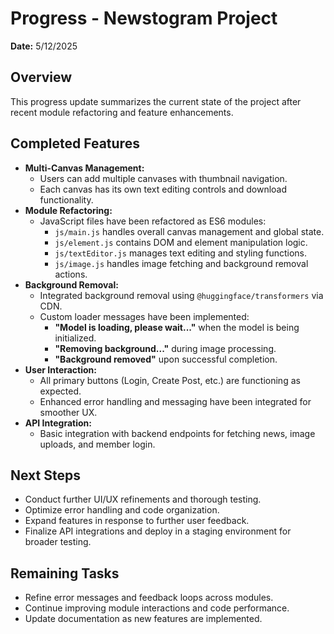 # Progress - Newstogram Project

**Date:** 5/12/2025

## Overview
This progress update summarizes the current state of the project after recent module refactoring and feature enhancements.

## Completed Features
- **Multi-Canvas Management:**  
  - Users can add multiple canvases with thumbnail navigation.
  - Each canvas has its own text editing controls and download functionality.
- **Module Refactoring:**  
  - JavaScript files have been refactored as ES6 modules:
    - `js/main.js` handles overall canvas management and global state.
    - `js/element.js` contains DOM and element manipulation logic.
    - `js/textEditor.js` manages text editing and styling functions.
    - `js/image.js` handles image fetching and background removal actions.
- **Background Removal:**  
  - Integrated background removal using `@huggingface/transformers` via CDN.
  - Custom loader messages have been implemented:
    - **"Model is loading, please wait..."** when the model is being initialized.
    - **"Removing background..."** during image processing.
    - **"Background removed"** upon successful completion.
- **User Interaction:**  
  - All primary buttons (Login, Create Post, etc.) are functioning as expected.
  - Enhanced error handling and messaging have been integrated for smoother UX.
- **API Integration:**  
  - Basic integration with backend endpoints for fetching news, image uploads, and member login.

## Next Steps
- Conduct further UI/UX refinements and thorough testing.
- Optimize error handling and code organization.
- Expand features in response to further user feedback.
- Finalize API integrations and deploy in a staging environment for broader testing.

## Remaining Tasks
- Refine error messages and feedback loops across modules.
- Continue improving module interactions and code performance.
- Update documentation as new features are implemented.
